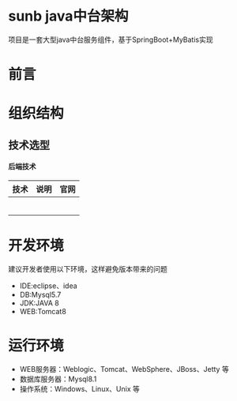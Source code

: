 # sunb java中台架构

项目是一套大型java中台服务组件，基于SpringBoot+MyBatis实现

# 前言

# 组织结构

## 技术选型

#### 后端技术

| **技术** | **说明** | **官网** |
| :---: | :---: | :---: |
|  |  |  |
|  |  |  |
|  |  |  |
|  |  |  |
|  |  |  |
|  |  |  |

# 开发环境

建议开发者使用以下环境，这样避免版本带来的问题

* IDE:eclipse、idea
* DB:Mysql5.7
* JDK:JAVA 8
* WEB:Tomcat8

# 运行环境

* WEB服务器：Weblogic、Tomcat、WebSphere、JBoss、Jetty 等
* 数据库服务器：Mysql8.1
* 操作系统：Windows、Linux、Unix 等



